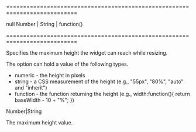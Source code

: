 ===========================================================================
<!--default-->null<!--/default-->
<!--type-->Number | String | function()<!--/type-->
===========================================================================

<!--shortDescription-->
Specifies the maximum height the widget can reach while resizing.
<!--/shortDescription-->

<!--fullDescription-->
The option can hold a value of the following types.

 - numeric - the height in pixels
 - string - a CSS measurement of the height (e.g., "55px", "80%", "auto" and "inherit")
 - function - the function returning the height (e.g., width:function(){ return baseWidth - 10 + "%"; })


<!--/fullDescription-->
<!--typeFunctionReturnType-->Number|String<!--/typeFunctionReturnType-->
<!--typeFunctionReturnDescription-->
The maximum height value.
<!--/typeFunctionReturnDescription-->
